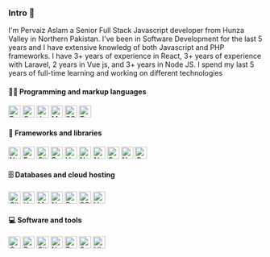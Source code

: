 ### Intro 👋

I'm Pervaiz Aslam a Senior Full Stack Javascript developer from Hunza Valley in Northern Pakistan. I've been in Software Development for the last 5 years and I have extensive knowledg of both Javascript and PHP frameworks. I have 3+ years of experience in React, 3+ years of experience with Laravel, 2 years in Vue js, and 3+ years in Node JS. I spend my last 5 years of full-time learning and working on different technologies

#### 👨‍💻 Programming and markup languages

<p>
    <a href="https://github.com/search?q=user%3APrince-Mendiratta+language%3Abash"><img alt="Bash" src="https://img.shields.io/badge/Bash-121011.svg?logo=gnu-bash&logoColor=white" height="24"></a>
    <a href="https://github.com/search?q=user%3APrince-Mendiratta+language%3Acpp"><img alt="C++" src="https://custom-icon-badges.herokuapp.com/badge/php-9C033A.svg?logo=cpp2&logoColor=white" height="24"></a>
    <a href="https://github.com/search?q=user%3APrince-Mendiratta+language%3Ajavascript"><img alt="JavaScript" src="https://img.shields.io/badge/JavaScript-F7DF1E.svg?logo=javascript&logoColor=black" height="24"></a>
    <a href="https://github.com/search?q=user%3APrince-Mendiratta+language%3Amarkdown"><img alt="Markdown" src="https://img.shields.io/badge/Markdown-000000.svg?logo=markdown&logoColor=white" height="24"></a> 
    <a href="https://github.com/search?q=user%3APrince-Mendiratta+language%3Asql"><img alt="SQL" src="https://custom-icon-badges.herokuapp.com/badge/SQL-025E8C.svg?logo=database&logoColor=white" height="24"></a>
    <a href="https://github.com/search?q=user%3APrince-Mendiratta+language%3AtypeScript"><img alt="TypeScript" src="https://img.shields.io/badge/TypeScript-007ACC.svg?logo=typescript&logoColor=white" height="24"></a>
</p>

#### 🧰 Frameworks and libraries

<p >
 
   <a href="https://github.com/search?q=user%3APrince-Mendiratta+language%3Ajavascript"><img alt="Node.js" src="https://img.shields.io/badge/Node.js-43853D.svg?  logo=node.js&logoColor=white" height="24"></a>
    <a href="#"><img alt="Express.js" src="https://img.shields.io/badge/Express.js-404d59.svg?logo=express&logoColor=white" height="24"></a>
    <a href="#"><img alt="GitHub Actions" src="https://img.shields.io/badge/GitHub%20Actions-2671E5.svg?logo=github%20actions&logoColor=white" height="24"></a>
    <a href="#"><img alt="React" src="https://img.shields.io/badge/React-20232a.svg?logo=react&logoColor=%2361DAFB" height="24"></a>
    <a href="#"><img alt="Vue.js" src="https://img.shields.io/badge/Vue.js-35495e.svg?logo=vue.js&logoColor=%234FC08D" height="24"></a>
    <a href="#"><img alt="Nuxt.js" src="https://img.shields.io/badge/Nuxt.js-35495e.svg?logo=nuxt.js&logoColor=%234FC08D" height="24"></a>
    <a href="#"><img alt="Next.js" src="https://img.shields.io/badge/Next.js-000000.svg?logo=next.js&logoColor=white" height="24"></a>
    <a href="#"><img alt="Gatsby" src="https://img.shields.io/badge/Gatsby-663399.svg?logo=gatsby&logoColor=white" height="24"></a>
    <a href="#"><img alt="NestJS" src="https://img.shields.io/badge/Laravel-E0234E.svg?logo=laravel&logoColor=white" height="24"></a>
    <a href="#"><img alt="GraphQL" src="https://img.shields.io/badge/GraphQL-E10098.svg?logo=graphql&logoColor=white" height="24"></a>
</p>



#### 🗄️ Databases and cloud hosting

<p>
    <a href="#"><img alt="GitHub Pages" src="https://img.shields.io/badge/GitHub%20Pages-327FC7.svg?logo=github&logoColor=white" height="24"></a>
    <a href="#"><img alt="Heroku" src="https://img.shields.io/badge/Heroku-430098.svg?logo=heroku&logoColor=white" height="24"></a>
    <a href="#"><img alt="MongoDB" src ="https://img.shields.io/badge/MongoDB-4ea94b.svg?logo=mongodb&logoColor=white" height="24"></a>
    <a href="#"><img alt="Netlify" src="https://img.shields.io/badge/Netlify-010101.svg?logo=netlify&logoColor=white" height="24"></a>
    <a href="#"><img alt="PostgreSQL" src ="https://img.shields.io/badge/PostgreSQL-316192.svg?logo=postgresql&logoColor=white" height="24"></a>
    <a href="#"><img alt="SQLite" src ="https://img.shields.io/badge/SQLite-07405e.svg?logo=sqlite&logoColor=white" height="24"></a>
    <a href="#"><img alt="Vercel" src="https://img.shields.io/badge/Vercel-000000.svg?logo=vercel&logoColor=white" height="24"></a>
</p>

#### 💻 Software and tools

<p>
    <a href="#"><img alt="Codepen" src="https://img.shields.io/badge/Codepen-000000.svg?logo=codepen&logoColor=white" height="24"></a>
    <a href="#"><img alt="Docker" src="https://img.shields.io/badge/-Docker-175DDC?logo=docker& logoColor=white" height="24"></a>
    <a href="#"><img alt="Git" src="https://img.shields.io/badge/Git-F05033.svg?logo=git&logoColor=white" height="24"></a>
    <a href="#"><img alt="Notepadplusplus" src="https://img.shields.io/badge/-Notepad++-grey?logo=notepadplusplus&logoColor=white" height="24"></a>
    <a href="#"><img alt="Postman" src="https://img.shields.io/badge/Postman-FF6C37?logo=postman&logoColor=white" height="24"></a>
    <a href="#"><img alt="Selenium" src="https://img.shields.io/badge/Selenium-34A853.svg?logo=selenium&logoColor=white" height="24"></a>
    <a href="#"><img alt="Ubuntu" src="https://img.shields.io/badge/Ubuntu-F37626.svg?logo=ubuntu&logoColor=white" height="24"></a>
</p>
